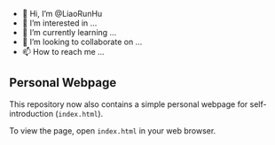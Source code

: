 - 👋 Hi, I’m @LiaoRunHu
- 👀 I’m interested in ...
- 🌱 I’m currently learning ...
- 💞️ I’m looking to collaborate on ...
- 📫 How to reach me ...

<!---
LiaoRunHu/LiaoRunHu is a ✨ special ✨ repository because its `README.md` (this file) appears on your GitHub profile.
You can click the Preview link to take a look at your changes.
--->

## Personal Webpage

This repository now also contains a simple personal webpage for self-introduction (`index.html`).

To view the page, open `index.html` in your web browser.
